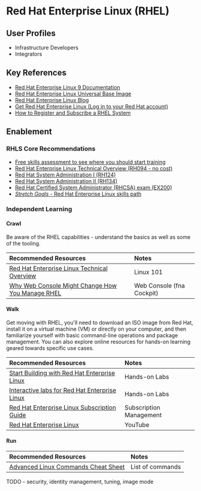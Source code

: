 # Red Hat Enterprise Linux (RHEL)

## User Profiles

* Infrastructure Developers
* Integrators

## Key References

* [Red Hat Enterprise Linux 9 Documentation](https://docs.redhat.com/en/documentation/red_hat_enterprise_linux/9)
* [Red Hat Enterprise Linux Universal Base Image](https://catalog.redhat.com/software/base-images)
* [Red Hat Enterprise Linux Blog](https://www.redhat.com/en/blog/channel/red-hat-enterprise-linux)
* [Get Red Hat Enterprise Linux (Log in to your Red Hat account)](https://skills.ole.redhat.com/en/start)
* [How to Register and Subscribe a RHEL System](https://access.redhat.com/solutions/253273)

## Enablement

### RHLS Core Recommendations

* [Free skills assessment to see where you should start training](https://skills.ole.redhat.com/en)
* [Red Hat Enterprise Linux Technical Overview (RH094 - no cost)](https://www.redhat.com/en/services/training/rh024-red-hat-linux-technical-overview)
* [Red Hat System Administration I (RH124)](https://www.redhat.com/en/services/training/rh124-red-hat-system-administration-i)
* [Red Hat System Administration II (RH134)](https://www.redhat.com/en/services/training/rh134-red-hat-system-administration-ii)
* [Red Hat Certified System Administrator (RHCSA) exam (EX200)](https://www.redhat.com/en/services/training/ex200-red-hat-certified-system-administrator-rhcsa-exam)
* [*Stretch Goals* - Red Hat Enterprise Linux skills path](https://www.redhat.com/en/resources/enterprise-linux-skills-path-brief)

### Independent Learning

#### Crawl

Be aware of the RHEL capabilities - understand the basics as well as some of the tooling.

| Recommended Resources | Notes |
| :-------------------- | :---- |
| [Red Hat Enterprise Linux Technical Overview](https://www.redhat.com/en/services/training/rh024-red-hat-linux-technical-overview)| Linux 101 |
| [Why Web Console Might Change How You Manage RHEL](https://www.youtube.com/watch?v=YVrYHpC53bM) | Web Console (fna Cockpit) |

#### Walk

Get moving with RHEL, you'll need to download an ISO image from Red Hat, install it on a virtual machine (VM) or directly on your computer, and then familiarize yourself with basic command-line operations and package management. You can also explore online resources for hands-on learning geared towards specific use cases.

| Recommended Resources | Notes |
| :-------------------- | :---- |
| [Start Building with Red Hat Enterprise Linux](https://developers.redhat.com/products/rhel/getting-started#iamnewtoredhatenterpriselinux) |  Hands-on Labs |
| [Interactive labs for Red Hat Enterprise Linux](https://www.redhat.com/en/interactive-labs/enterprise-linux) | Hands-on Labs |
| [Red Hat Enterprise Linux Subscription Guide](https://www.redhat.com/en/resources/red-hat-enterprise-linux-subscription-guide#section-1) | Subscription Management |
| [Red Hat Enterprise Linux](https://www.youtube.com/@RedHatEnterpriseLinux) | YouTube |

#### Run

| Recommended Resources | Notes |
| :-------------------- | :---- |
| [Advanced Linux Commands Cheat Sheet](https://developers.redhat.com/cheat-sheets/advanced-linux-commands) | List of commands |

TODO - security, identity management, tuning, image mode
